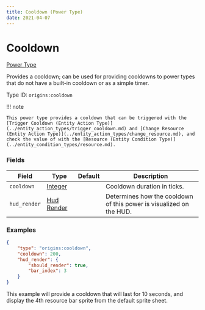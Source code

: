 ```yaml
---
title: Cooldown (Power Type)
date: 2021-04-07
---
```


# Cooldown

[Power Type](../power_types.md)

Provides a cooldown; can be used for providing cooldowns to power types that do not have a built-in cooldown or as a simple timer.

Type ID: `origins:cooldown`

!!! note

    This power type provides a cooldown that can be triggered with the [Trigger Cooldown (Entity Action Type)](../entity_action_types/trigger_cooldown.md) and [Change Resource (Entity Action Type)](../entity_action_types/change_resource.md), and check the value of with the [Resource (Entity Condition Type)](../entity_condition_types/resource.md).


### Fields

Field  | Type | Default | Description
-------|------|---------|-------------
`cooldown` | [Integer](../data_types/integer.md) | | Cooldown duration in ticks.
`hud_render` | [Hud Render](../data_types/hud_render.md) | | Determines how the cooldown of this power is visualized on the HUD.



### Examples

```json
{
    "type": "origins:cooldown",
    "cooldown": 200,
    "hud_render": {
        "should_render": true,
        "bar_index": 3
    }
}
```

This example will provide a cooldown that will last for 10 seconds, and display the 4th resource bar sprite from the default sprite sheet.
